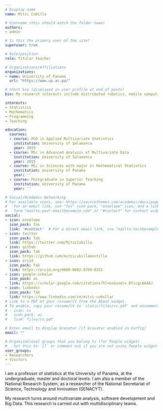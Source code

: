 ```yaml
---
# Display name
name: Mitzi Cubilla

# Username (this should match the folder name)
authors:
- admin

# Is this the primary user of the site?
superuser: true

# Role/position
role: Titular teacher

# Organizations/Affiliations
organizations:
- name: University of Panama
  url: "https://www.up.ac.pa/"

# Short bio (displayed in user profile at end of posts)
bio: My research interests include distributed robotics, mobile computing and programmable matter.

interests:
- Statistics
- Mathematics
- Programming
- Teaching

education:
  courses:
  - course: PhD in Applied Multivariate Statistics
    institution: University of Salamanca
    year: 2019
  - course: MSc in Advanced Analysis of Multivariate Data
    institution: University of Salamanca
    year: 2015
  - course: MSc in Sciences with major in Mathematical Statistics
    institution: University of Panama
    year: ''
  - course: Postgraduate in Superior Teaching
    institution: University of Panama
    year: ''

# Social/Academic Networking
# For available icons, see: https://sourcethemes.com/academic/docs/page-builder/#icons
#   For an email link, use "fas" icon pack, "envelope" icon, and a link in the
#   form "mailto:your-email@example.com" or "#contact" for contact widget.
social:
- icon: envelope
  icon_pack: fas
  link: '#contact'  # For a direct email link, use "mailto:test@example.org".
- icon: twitter
  icon_pack: fab
  link: https://twitter.com/MitziCubilla
- icon: github
  icon_pack: fab
  link: https://github.com/mitzicubillamontilla
- icon: orcid
  icon_pack: fab
  link: https://orcid.org/0000-0002-8708-0351
- icon: google-scholar
  icon_pack: ai
  link: https://scholar.google.com/citations?hl=es&user=_DYicgcAAAAJ
- icon: linkedin
  icon_pack: fab
  link: https://www.linkedin.com/in/mitzi-cubilla/
# Link to a PDF of your resume/CV from the About widget.
# To enable, copy your resume/CV to `static/files/cv.pdf` and uncomment the lines below.
# - icon: cv
#   icon_pack: ai
#   link: files/cv.pdf

# Enter email to display Gravatar (if Gravatar enabled in Config)
email: ""

# Organizational groups that you belong to (for People widget)
#   Set this to `[]` or comment out if you are not using People widget.
user_groups:
- Researchers
- Visitors
---
```


I am a professor of statistics at the University of Panama, at the undergraduate, master and doctoral levels. I am also a member of the National Research System, as a researcher of the National Secretariat of Science, Technology and Innovation (SENACYT).

My research turns around multivariate analysis, software development and Big Data. This research is carried out with multidisciplinary teams. 
